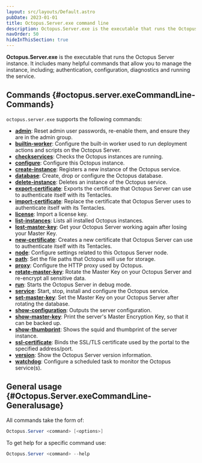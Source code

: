 ```yaml
---
layout: src/layouts/Default.astro
pubDate: 2023-01-01
title: Octopus.Server.exe command line
description: Octopus.Server.exe is the executable that runs the Octopus instance, it can also be called from the command line.
navOrder: 50
hideInThisSection: true
---
```


**Octopus.Server.exe** is the executable that runs the Octopus Server instance. It includes many helpful commands that allow you to manage the instance, including; authentication, configuration, diagnostics and running the service.

## Commands {#octopus.server.exeCommandLine-Commands}

`octopus.server.exe` supports the following commands:

- **[admin](/docs/octopus-rest-api/octopus.server.exe-command-line/admin/)**:  Reset admin user passwords, re-enable them, and ensure they are in the admin group.
- **[builtin-worker](/docs/octopus-rest-api/octopus.server.exe-command-line/builtin-worker/)**:  Configure the built-in worker used to run deployment actions and scripts on the Octopus Server.
- **[checkservices](/docs/octopus-rest-api/octopus.server.exe-command-line/checkservices/)**:  Checks the Octopus instances are running.
- **[configure](/docs/octopus-rest-api/octopus.server.exe-command-line/configure/)**:  Configure this Octopus instance.
- **[create-instance](/docs/octopus-rest-api/octopus.server.exe-command-line/create-instance/)**:  Registers a new instance of the Octopus service.
- **[database](/docs/octopus-rest-api/octopus.server.exe-command-line/database/)**:  Create, drop or configure the Octopus database.
- **[delete-instance](/docs/octopus-rest-api/octopus.server.exe-command-line/delete-instance/)**:  Deletes an instance of the Octopus service.
- **[export-certificate](/docs/octopus-rest-api/octopus.server.exe-command-line/export-certificate/)**:  Exports the certificate that Octopus Server can use to authenticate itself with its Tentacles.
- **[import-certificate](/docs/octopus-rest-api/octopus.server.exe-command-line/import-certificate/)**:  Replace the certificate that Octopus Server uses to authenticate itself with its Tentacles.
- **[license](/docs/octopus-rest-api/octopus.server.exe-command-line/license/)**:  Import a license key.
- **[list-instances](/docs/octopus-rest-api/octopus.server.exe-command-line/list-instances/)**:  Lists all installed Octopus instances.
- **[lost-master-key](/docs/octopus-rest-api/octopus.server.exe-command-line/lost-master-key/)**:  Get your Octopus Server working again after losing your Master Key.
- **[new-certificate](/docs/octopus-rest-api/octopus.server.exe-command-line/new-certificate/)**:  Creates a new certificate that Octopus Server can use to authenticate itself with its Tentacles.
- **[node](/docs/octopus-rest-api/octopus.server.exe-command-line/node/)**:  Configure settings related to this Octopus Server node.
- **[path](/docs/octopus-rest-api/octopus.server.exe-command-line/path/)**:  Set the file paths that Octopus will use for storage.
- **[proxy](/docs/octopus-rest-api/octopus.server.exe-command-line/proxy/)**:  Configure the HTTP proxy used by Octopus.
- **[rotate-master-key](/docs/octopus-rest-api/octopus.server.exe-command-line/rotate-master-key/)**:  Rotate the Master Key on your Octopus Server and re-encrypt all sensitive data.
- **[run](/docs/octopus-rest-api/octopus.server.exe-command-line/run/)**:  Starts the Octopus Server in debug mode.
- **[service](/docs/octopus-rest-api/octopus.server.exe-command-line/service/)**:  Start, stop, install and configure the Octopus service.
- **[set-master-key](/docs/octopus-rest-api/octopus.server.exe-command-line/set-master-key/)**:  Set the Master Key on your Octopus Server after rotating the database.
- **[show-configuration](/docs/octopus-rest-api/octopus.server.exe-command-line/show-configuration/)**:  Outputs the server configuration.
- **[show-master-key](/docs/octopus-rest-api/octopus.server.exe-command-line/show-master-key/)**:  Print the server's Master Encryption Key, so that it can be backed up.
- **[show-thumbprint](/docs/octopus-rest-api/octopus.server.exe-command-line/show-thumbprint/)**:  Shows the squid and thumbprint of the server instance.
- **[ssl-certificate](/docs/octopus-rest-api/octopus.server.exe-command-line/ssl-certificate/)**:  Binds the SSL/TLS certificate used by the portal to the specified address/port.
- **[version](/docs/octopus-rest-api/octopus.server.exe-command-line/version/)**:  Show the Octopus Server version information.
- **[watchdog](/docs/octopus-rest-api/octopus.server.exe-command-line/watchdog/)**:  Configure a scheduled task to monitor the Octopus service(s).

## General usage {#Octopus.Server.exeCommandLine-Generalusage}

All commands take the form of:

```powershell
Octopus.Server <command> [<options>]
```

To get help for a specific command use:

```powershell
Octopus.Server <command> --help
```
